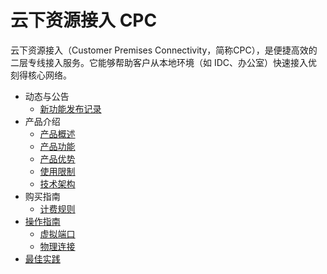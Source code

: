 
# 云下资源接入 CPC

云下资源接入（Customer Premises Connectivity，简称CPC），是便捷高效的二层专线接入服务。它能够帮助客户从本地环境（如 IDC、办公室）快速接入优刻得核心网络。

- 动态与公告
  - [新功能发布记录](/cpc/newfunctions/newfunctions.md)
- 产品介绍
  - [产品概述](/cpc/intro/description.md)
  - [产品功能](/cpc/intro/function.md)
  - [产品优势](/cpc/intro/advantages.md)
  - [使用限制](/cpc/intro/limit.md)
  - [技术架构](/cpc/intro/architecture.md)
- 购买指南
  - [计费规则](/cpc/buy/charge.md)
- [操作指南](/cpc/guide/guide.md)
  * [虚拟端口](/cpc/guide/virtualport.md)
  * [物理连接](/cpc/guide/physicalconnection.md)
- [最佳实践](/cpc/bestpractice/bestpractice.md)

